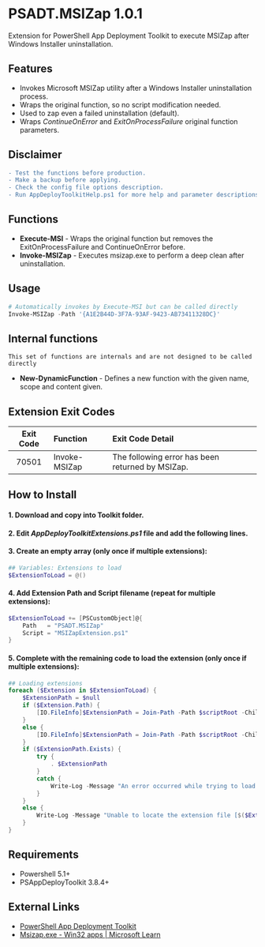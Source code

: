 # PSADT.MSIZap 1.0.1
Extension for PowerShell App Deployment Toolkit to execute MSIZap after Windows Installer uninstallation.

## Features
- Invokes Microsoft MSIZap utility after a Windows Installer uninstallation process.
- Wraps the original function, so no script modification needed.
- Used to zap even a failed uninstallation (default).
- Wraps *ContinueOnError* and *ExitOnProcessFailure* original function parameters.

## Disclaimer
```diff
- Test the functions before production.
- Make a backup before applying.
- Check the config file options description.
- Run AppDeployToolkitHelp.ps1 for more help and parameter descriptions.
```

## Functions
* **Execute-MSI** - Wraps the original function but removes the ExitOnProcessFailure and ContinueOnError before.
* **Invoke-MSIZap** - Executes msizap.exe to perform a deep clean after uninstallation.

## Usage
```PowerShell
# Automatically invokes by Execute-MSI but can be called directly
Invoke-MSIZap -Path '{A1E2B44D-3F7A-93AF-9423-AB73411328DC}'
```

## Internal functions
`This set of functions are internals and are not designed to be called directly`
* **New-DynamicFunction** - Defines a new function with the given name, scope and content given.

## Extension Exit Codes
|Exit Code|Function|Exit Code Detail|
|:----------:|:--------------------|:-|
|70501|Invoke-MSIZap|The following error has been returned by MSIZap.|

## How to Install
#### 1. Download and copy into Toolkit folder.
#### 2. Edit *AppDeployToolkitExtensions.ps1* file and add the following lines.
#### 3. Create an empty array (only once if multiple extensions):
```PowerShell
## Variables: Extensions to load
$ExtensionToLoad = @()
```
#### 4. Add Extension Path and Script filename (repeat for multiple extensions):
```PowerShell
$ExtensionToLoad += [PSCustomObject]@{
	Path   = "PSADT.MSIZap"
	Script = "MSIZapExtension.ps1"
}
```
#### 5. Complete with the remaining code to load the extension (only once if multiple extensions):
```PowerShell
## Loading extensions
foreach ($Extension in $ExtensionToLoad) {
	$ExtensionPath = $null
	if ($Extension.Path) {
		[IO.FileInfo]$ExtensionPath = Join-Path -Path $scriptRoot -ChildPath $Extension.Path | Join-Path -ChildPath $Extension.Script
	}
	else {
		[IO.FileInfo]$ExtensionPath = Join-Path -Path $scriptRoot -ChildPath $Extension.Script
	}
	if ($ExtensionPath.Exists) {
		try {
			. $ExtensionPath
		}
		catch {
			Write-Log -Message "An error occurred while trying to load the extension file [$($ExtensionPath)].`r`n$(Resolve-Error)" -Severity 3 -Source $appDeployToolkitExtName
		}
	}
	else {
		Write-Log -Message "Unable to locate the extension file [$($ExtensionPath)]." -Severity 2 -Source $appDeployToolkitExtName
	}
}
```

## Requirements
* Powershell 5.1+
* PSAppDeployToolkit 3.8.4+

## External Links
* [PowerShell App Deployment Toolkit](https://psappdeploytoolkit.com/)
* [Msizap.exe - Win32 apps | Microsoft Learn](https://learn.microsoft.com/en-us/windows/win32/msi/msizap-exe)